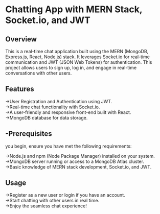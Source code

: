 # Chatting App with MERN Stack, Socket.io, and JWT


## Overview
This is a real-time chat application built using the MERN (MongoDB, Express.js, React, Node.js) stack. It leverages Socket.io for real-time communication and JWT (JSON Web Tokens) for authentication. This project allows users to sign up, log in, and engage in real-time conversations with other users.

## Features
->User Registration and Authentication using JWT.\
->Real-time chat functionality with Socket.io.\
->A user-friendly and responsive front-end built with React.\
->MongoDB database for data storage.
## -Prerequisites
you begin, ensure you have met the following requirements:

->Node.js and npm (Node Package Manager) installed on your system.\
->MongoDB server running or access to a MongoDB Atlas cluster.\
->Basic knowledge of MERN stack development, Socket.io, and JWT.

## Usage
->Register as a new user or login if you have an account.\
->Start chatting with other users in real time.\
->Enjoy the seamless chat experience!
